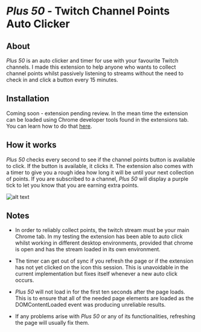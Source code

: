 # *Plus 50* - Twitch Channel Points Auto Clicker

## About

*Plus 50*  is an auto clicker and timer for use with your favourite Twitch channels. I made this extension to help anyone who wants to collect channel points whilst passively listening to streams without the need to check in and click a button every 15 minutes.

## Installation

Coming soon - extension pending review. In the mean time the extension can be loaded using Chrome developer tools found in the extensions tab. You can learn how to do that [here]("https://webkul.com/blog/how-to-install-the-unpacked-extension-in-chrome/#:~:text=Follow%20the%20steps%20to%20load,Then%20Select%20Extensions.&text=Click%20on%20Load%20Unpacked%20and%20select%20your%20Unzip%20folder.").

## How it works

*Plus 50* checks every second to see if the channel points button is available to click. If the button is available, it clicks it. The extension also comes with a timer to give you a rough idea how long it will be until your next collection of points. If you are subscribed to a channel, *Plus 50* will display a purple tick to let you know that you are earning extra points.

![alt text](https://i.imgur.com/ZWdpWXw.png)

## Notes

* In order to reliably collect points, the twitch stream must be your main Chrome tab. In my testing the extension has been able to auto click whilst working in different desktop environments, provided that chrome is open and has the stream loaded in its own environment.

* The timer can get out of sync if you refresh the page or if the extension has not yet clicked on the icon this session. This is unavoidable in the current implementation but fixes itself whenever a new auto click occurs.

* *Plus 50* will not load in for the first ten seconds after the page loads. This is to ensure that all of the needed page elements are loaded as the DOMContentLoaded event was producing unreliable results.

* If any problems arise with *Plus 50* or any of its functionalities, refreshing the page will usually fix them.